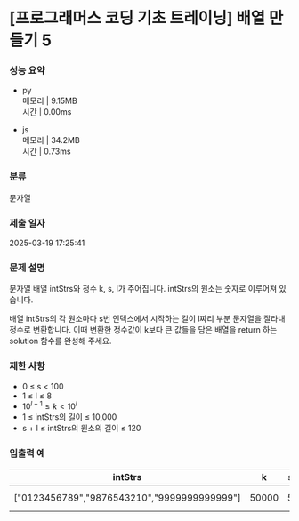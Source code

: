 # [프로그래머스 코딩 기초 트레이닝] 배열 만들기 5

### 성능 요약

- py  
  메모리 | 9.15MB  
  시간 | 0.00ms

- js  
  메모리 | 34.2MB  
  시간 | 0.73ms

### 분류

문자열

### 제출 일자

2025-03-19 17:25:41

### 문제 설명

문자열 배열 intStrs와 정수 k, s, l가 주어집니다. intStrs의 원소는 숫자로 이루어져 있습니다.

배열 intStrs의 각 원소마다 s번 인덱스에서 시작하는 길이 l짜리 부분 문자열을 잘라내 정수로 변환합니다. 이때 변환한 정수값이 k보다 큰 값들을 담은 배열을 return 하는 solution 함수를 완성해 주세요.

### 제한 사항

- 0 ≤ s < 100
- 1 ≤ l ≤ 8
- $10^{l - 1} ≤ k < 10^l$
- 1 ≤ intStrs의 길이 ≤ 10,000
- s + l ≤ intStrs의 원소의 길이 ≤ 120

### 입출력 예

| intStrs                                     | k     | s   | l   | result         |
| ------------------------------------------- | ----- | --- | --- | -------------- |
| ["0123456789","9876543210","9999999999999"] | 50000 | 5   | 5   | [56789, 99999] |
